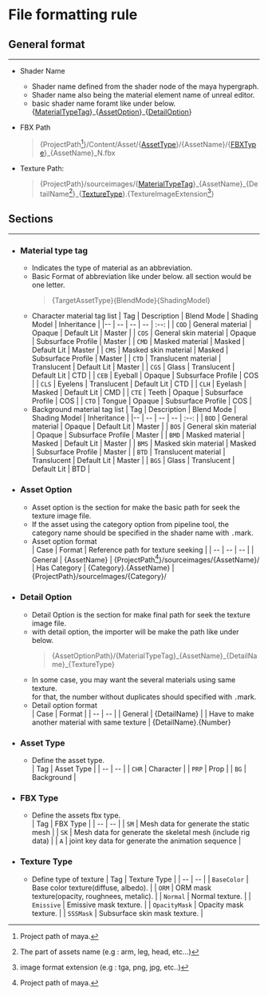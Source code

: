 [material_type_tag]: #material-type-tag "Tag of material type documents"
[asset_option]: #asset-option "Asset option documents"
[detail_option]: #detail-option "detail option documents"
[asset_type]: #asset-type "type of asset"
[fbx_type]: #fbx-type "type of fbx"
[texture_type]: #texture-type "type of texture"

[^1]: Project path of maya.

[^2]: The part of assets name (e.g : arm, leg, head, etc...) 

[^3]: image format extension (e.g : tga, png, jpg, etc..)


# File formatting rule
## General format
***
* Shader Name  
  * Shader name defined from the shader node of the maya hypergraph.
  * Shader name also being the material element name of unreal editor.
  * basic shader name foramt like under below.  
    {[MaterialTypeTag][material_type_tag]}\_{[AssetOption][asset_option]}\_{[DetailOption][detail_option]}

* FBX Path  
  > {ProjectPath[^1]}/Content/Asset/{[AssetType][asset_type]}/{AssetName}/{[FBXType][fbx_type]}_{AssetName}_N.fbx

* Texture Path:  
  > {ProjectPath}/sourceimages/{[MaterialTypeTag][material_type_tag]}\_{AssetName}\_{DetailName[^2]}\_{[TextureType][texture_type]}.{TextureImageExtension[^3]}
  
## Sections
***
* ### **Material type tag**
  * Indicates the type of material as an abbreviation.
  * Basic Format of abbreviation like under below. all section would be one letter.  
      > {TargetAssetType}{BlendMode}{ShadingModel}
  * Character material tag list
    | Tag | Description | Blend Mode | Shading Model | Inheritance |
    |-- | -- | -- | -- | :--: |
    | `COD` | General material | Opaque | Default Lit | Master |
    | `COS` | General skin material | Opaque | Subsurface Profile | Master |
    | `CMD` | Masked material | Masked | Default Lit | Master |
    | `CMS` | Masked skin material | Masked | Subsurface Profile | Master |
    | `CTD` | Translucent material | Translucent | Default Lit | Master |
    | `CGS` | Glass | Translucent | Default Lit | CTD |
    | `CEB` | Eyeball | Opaque | Subsurface Profile | COS |
    | `CLS` | Eyelens | Translucent | Default Lit | CTD |
    | `CLH` | Eyelash | Masked | Default Lit | CMD |
    | `CTE` | Teeth | Opaque | Subsurface Profile | COS |
    | `CTO` | Tongue | Opaque | Subsurface Profile | COS |
  * Background material tag list
    | Tag | Description | Blend Mode | Shading Model | Inheritance |
    |-- | -- | -- | -- | :--: |
    | `BOD` | General material | Opaque | Default Lit | Master |
    | `BOS` | General skin material | Opaque | Subsurface Profile | Master |
    | `BMD` | Masked material | Masked | Default Lit | Master |
    | `BMS` | Masked skin material | Masked | Subsurface Profile | Master |
    | `BTD` | Translucent material | Translucent | Default Lit | Master |
    | `BGS` | Glass | Translucent | Default Lit | BTD |

* ### **Asset Option**
  * Asset option is the section for make the basic path for seek the texture image file.
  * If the asset using the category option from pipeline tool, the category name should be specified in the shader name with ``.``mark.
  * Asset option format  
    | Case | Format | Reference path for texture seeking |
    | -- | -- | -- | 
    | General | {AssetName} | {ProjectPath[^1]}/sourceimages/{AssetName}/
    | Has Category | {Category}.{AssetName} | {ProjectPath}/sourceImages/{Category}/

* ### **Detail Option**
  * Detail Option is the section for make final path for seek the texture image file.
  * with detail option, the importer will be make the path like under below.
    > {AssetOptionPath}/{MaterialTypeTag}\_{AssetName}\_{DetailName}\_{TextureType}
  * In some case, you may want the several materials using same texture.   
    for that, the number without duplicates should specified with ``.``mark. 
  * Detail option format  
    | Case | Format |
    | -- | -- |
    | General | {DetailName} | 
    | Have to make another material with same texture | {DetailName}.{Number}

* ### **Asset Type**
  * Define the asset type.  
    | Tag | Asset Type |
    | -- | -- |
    | `CHR` | Character |
    | `PRP` | Prop |
    | `BG` | Background | 

* ### **FBX Type**
  * Define the assets fbx type.  
    | Tag | FBX Type |
    | -- | -- |
    | `SM` | Mesh data for generate the static mesh |
    | `SK` | Mesh data for generate the skeletal mesh (include rig data) |
    | `A` | joint key data for generate the animation sequence | 

* ### **Texture Type**
  * Define type of texture
    | Tag | Texture Type |
    | -- | -- |
    | `BaseColor` | Base color texture(diffuse, albedo). |
    | `ORM` | ORM mask texture(opacity, roughnees, metalic). |
    | `Normal` | Normal texture. |
    | `Emissive` | Emissive mask texture. |
    | `OpacityMask` | Opacity mask texture. |
    | `SSSMask` | Subsurface skin mask texture. |

